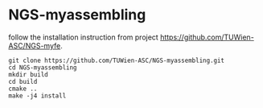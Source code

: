 # NGS-myassembling

follow the installation instruction from project https://github.com/TUWien-ASC/NGS-myfe.

    git clone https://github.com/TUWien-ASC/NGS-myassembling.git
    cd NGS-myassembling
    mkdir build
    cd build
    cmake ..
    make -j4 install
